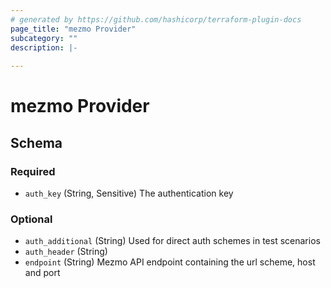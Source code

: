 ```yaml
---
# generated by https://github.com/hashicorp/terraform-plugin-docs
page_title: "mezmo Provider"
subcategory: ""
description: |-
  
---
```


# mezmo Provider





<!-- schema generated by tfplugindocs -->
## Schema

### Required

- `auth_key` (String, Sensitive) The authentication key

### Optional

- `auth_additional` (String) Used for direct auth schemes in test scenarios
- `auth_header` (String)
- `endpoint` (String) Mezmo API endpoint containing the url scheme, host and port
